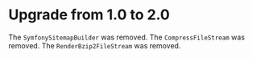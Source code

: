 # Upgrade from 1.0 to 2.0

The `SymfonySitemapBuilder` was removed.
The `CompressFileStream` was removed.
The `RenderBzip2FileStream` was removed.
